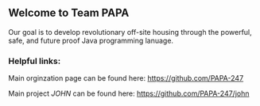 ## Welcome to Team PAPA

Our goal is to develop revolutionary off-site housing through the powerful, safe, and future proof Java programming lanuage.


### Helpful links:
Main orginzation page can be found here: https://github.com/PAPA-247

Main project _JOHN_ can be found here: https://github.com/PAPA-247/john
